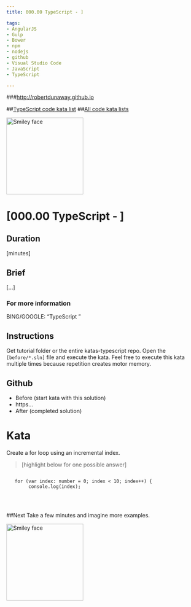 ```yaml
---
title: 000.00 TypeScript - ]

tags: 
- AngularJS
- Gulp
- Bower
- npm
- nodejs
- github
- Visual Studio Code
- JavaScript
- TypeScript

---
```


###http://robertdunaway.github.io

##[TypeScript code kata list](http://mycodekatas.github.io/typescript.html)
##[All code kata lists](http://mycodekatas.github.io/)

 <img src="https://raw.githubusercontent.com/robertdunaway/katas-typescript/master/katas-TS-logo.png" alt="Smiley face" height="200" width="200"> 

# [000.00 TypeScript - ]

## Duration
[minutes]

## Brief
[...]

### For more information 
BING/GOOGLE: “TypeScript ”

## Instructions
Get tutorial folder or the entire katas-typescript repo.
Open the `[before/*.sln]` file and execute the kata.
Feel free to execute this kata multiple times because repetition creates motor memory.

## Github
 - Before (start kata with this solution)
  - https...
 - After (completed solution)

# Kata

Create a for loop using an incremental index.

> [highlight below for one possible answer]




```

   for (var index: number = 0; index < 10; index++) {
   	    console.log(index);


```

<br>



##Next
Take a few minutes and imagine more examples. 

 <img src="https://raw.githubusercontent.com/robertdunaway/katas-typescript/master/katas-TS-logo.png" alt="Smiley face" height="200" width="200"> 